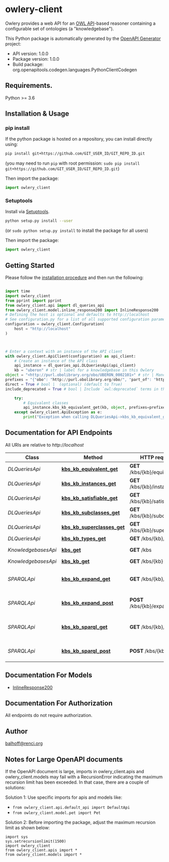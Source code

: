 # owlery-client
Owlery provides a web API for an [OWL API](http://owlapi.sourceforge.net)-based reasoner containing a configurable set of ontologies (a \"knowledgebase\"). 

This Python package is automatically generated by the [OpenAPI Generator](https://openapi-generator.tech) project:

- API version: 1.0.0
- Package version: 1.0.0
- Build package: org.openapitools.codegen.languages.PythonClientCodegen

## Requirements.

Python >= 3.6

## Installation & Usage
### pip install

If the python package is hosted on a repository, you can install directly using:

```sh
pip install git+https://github.com/GIT_USER_ID/GIT_REPO_ID.git
```
(you may need to run `pip` with root permission: `sudo pip install git+https://github.com/GIT_USER_ID/GIT_REPO_ID.git`)

Then import the package:
```python
import owlery_client
```

### Setuptools

Install via [Setuptools](http://pypi.python.org/pypi/setuptools).

```sh
python setup.py install --user
```
(or `sudo python setup.py install` to install the package for all users)

Then import the package:
```python
import owlery_client
```

## Getting Started

Please follow the [installation procedure](#installation--usage) and then run the following:

```python

import time
import owlery_client
from pprint import pprint
from owlery_client.api import dl_queries_api
from owlery_client.model.inline_response200 import InlineResponse200
# Defining the host is optional and defaults to http://localhost
# See configuration.py for a list of all supported configuration parameters.
configuration = owlery_client.Configuration(
    host = "http://localhost"
)



# Enter a context with an instance of the API client
with owlery_client.ApiClient(configuration) as api_client:
    # Create an instance of the API class
    api_instance = dl_queries_api.DLQueriesApi(api_client)
    kb = "uberon" # str | label for a knowledgebase in this Owlery
object = "<http://purl.obolibrary.org/obo/UBERON_0002101>" # str | Manchester-syntax OWL class expression
prefixes = "{"obo": "http://purl.obolibrary.org/obo/", "part_of": "http://purl.obolibrary.org/obo/BFO_0000050"}" # str | JSON format prefix map, used to expand prefixes in the 'object' expression (optional)
direct = True # bool |  (optional) (default to True)
include_deprecated = True # bool | Include `owl:deprecated` terms in the result (optional) (default to True)

    try:
        # Equivalent classes
        api_instance.kbs_kb_equivalent_get(kb, object, prefixes=prefixes, direct=direct, include_deprecated=include_deprecated)
    except owlery_client.ApiException as e:
        print("Exception when calling DLQueriesApi->kbs_kb_equivalent_get: %s\n" % e)
```

## Documentation for API Endpoints

All URIs are relative to *http://localhost*

Class | Method | HTTP request | Description
------------ | ------------- | ------------- | -------------
*DLQueriesApi* | [**kbs_kb_equivalent_get**](docs/DLQueriesApi.md#kbs_kb_equivalent_get) | **GET** /kbs/{kb}/equivalent | Equivalent classes
*DLQueriesApi* | [**kbs_kb_instances_get**](docs/DLQueriesApi.md#kbs_kb_instances_get) | **GET** /kbs/{kb}/instances | Instances
*DLQueriesApi* | [**kbs_kb_satisfiable_get**](docs/DLQueriesApi.md#kbs_kb_satisfiable_get) | **GET** /kbs/{kb}/satisfiable | Satisfiability
*DLQueriesApi* | [**kbs_kb_subclasses_get**](docs/DLQueriesApi.md#kbs_kb_subclasses_get) | **GET** /kbs/{kb}/subclasses | Subclasses
*DLQueriesApi* | [**kbs_kb_superclasses_get**](docs/DLQueriesApi.md#kbs_kb_superclasses_get) | **GET** /kbs/{kb}/superclasses | Superclasses
*DLQueriesApi* | [**kbs_kb_types_get**](docs/DLQueriesApi.md#kbs_kb_types_get) | **GET** /kbs/{kb}/types | Types
*KnowledgebasesApi* | [**kbs_get**](docs/KnowledgebasesApi.md#kbs_get) | **GET** /kbs | List available knowledgebases
*KnowledgebasesApi* | [**kbs_kb_get**](docs/KnowledgebasesApi.md#kbs_kb_get) | **GET** /kbs/{kb} | Knowledgebase
*SPARQLApi* | [**kbs_kb_expand_get**](docs/SPARQLApi.md#kbs_kb_expand_get) | **GET** /kbs/{kb}/expand | Expand SPARQL query encoded in URL parameter
*SPARQLApi* | [**kbs_kb_expand_post**](docs/SPARQLApi.md#kbs_kb_expand_post) | **POST** /kbs/{kb}/expand | Expand SPARQL query contained in request body
*SPARQLApi* | [**kbs_kb_sparql_get**](docs/SPARQLApi.md#kbs_kb_sparql_get) | **GET** /kbs/{kb}/sparql | Perform SPARQL query encoded in URL parameter
*SPARQLApi* | [**kbs_kb_sparql_post**](docs/SPARQLApi.md#kbs_kb_sparql_post) | **POST** /kbs/{kb}/sparql | Perform SPARQL query contained in request body


## Documentation For Models

 - [InlineResponse200](docs/InlineResponse200.md)


## Documentation For Authorization

 All endpoints do not require authorization.

## Author

balhoff@renci.org


## Notes for Large OpenAPI documents
If the OpenAPI document is large, imports in owlery_client.apis and owlery_client.models may fail with a
RecursionError indicating the maximum recursion limit has been exceeded. In that case, there are a couple of solutions:

Solution 1:
Use specific imports for apis and models like:
- `from owlery_client.api.default_api import DefaultApi`
- `from owlery_client.model.pet import Pet`

Solution 2:
Before importing the package, adjust the maximum recursion limit as shown below:
```
import sys
sys.setrecursionlimit(1500)
import owlery_client
from owlery_client.apis import *
from owlery_client.models import *
```

